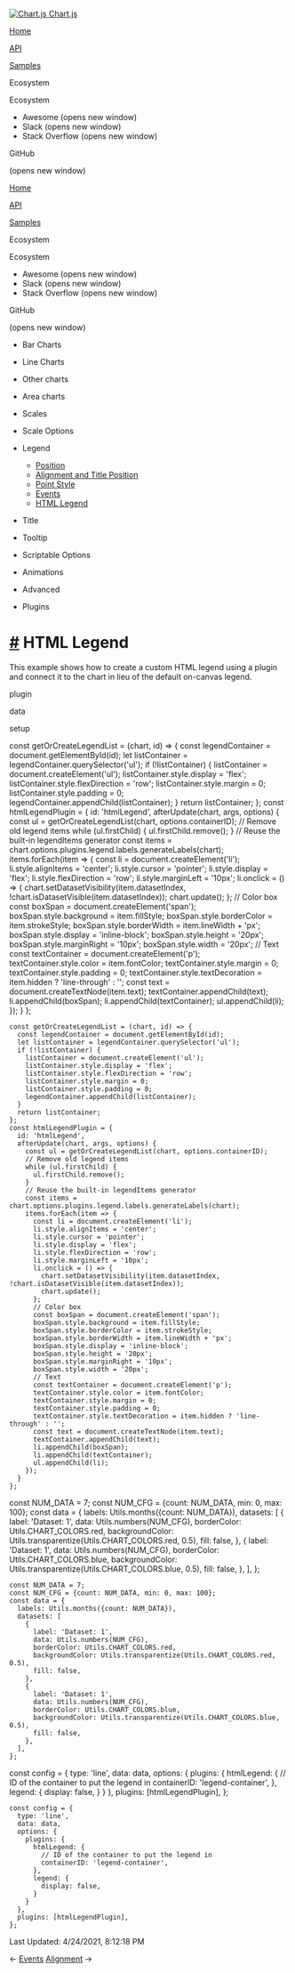 <a href="/docs/3.2.0/" class="home-link router-link-active"><img src="/docs/3.2.0/favicon.ico" alt="Chart.js" class="logo" /> <span class="site-name can-hide">Chart.js</span></a>

<a href="/docs/3.2.0/" class="nav-link">Home</a>

<a href="/docs/3.2.0/api/" class="nav-link">API</a>

<a href="/docs/3.2.0/samples/" class="nav-link router-link-active">Samples</a>

<span class="title">Ecosystem</span> <span class="arrow down"></span>

<span class="title">Ecosystem</span> <span class="arrow right"></span>

-   Awesome
    <span class="sr-only">(opens new window)</span>
-   Slack
    <span class="sr-only">(opens new window)</span>
-   Stack Overflow
    <span class="sr-only">(opens new window)</span>

GitHub

<span class="sr-only">(opens new window)</span>

<a href="/docs/3.2.0/" class="nav-link">Home</a>

<a href="/docs/3.2.0/api/" class="nav-link">API</a>

<a href="/docs/3.2.0/samples/" class="nav-link router-link-active">Samples</a>

<span class="title">Ecosystem</span> <span class="arrow down"></span>

<span class="title">Ecosystem</span> <span class="arrow right"></span>

-   Awesome
    <span class="sr-only">(opens new window)</span>
-   Slack
    <span class="sr-only">(opens new window)</span>
-   Stack Overflow
    <span class="sr-only">(opens new window)</span>

GitHub

<span class="sr-only">(opens new window)</span>

-   Bar Charts <span class="arrow right"></span>

-   Line Charts <span class="arrow right"></span>

-   Other charts <span class="arrow right"></span>

-   Area charts <span class="arrow right"></span>

-   Scales <span class="arrow right"></span>

-   Scale Options <span class="arrow right"></span>

-   Legend <span class="arrow down"></span>

    -   <a href="/docs/3.2.0/samples/legend/position.html" class="sidebar-link">Position</a>
    -   <a href="/docs/3.2.0/samples/legend/title.html" class="sidebar-link">Alignment and Title Position</a>
    -   <a href="/docs/3.2.0/samples/legend/point-style.html" class="sidebar-link">Point Style</a>
    -   <a href="/docs/3.2.0/samples/legend/events.html" class="sidebar-link">Events</a>
    -   <a href="/docs/3.2.0/samples/legend/html.html" class="active sidebar-link">HTML Legend</a>

-   Title <span class="arrow right"></span>

-   Tooltip <span class="arrow right"></span>

-   Scriptable Options <span class="arrow right"></span>

-   Animations <span class="arrow right"></span>

-   Advanced <span class="arrow right"></span>

-   Plugins <span class="arrow right"></span>

<a href="#html-legend" class="header-anchor">#</a> HTML Legend
==============================================================

This example shows how to create a custom HTML legend using a plugin and connect it to the chart in lieu of the default on-canvas legend.

plugin

data

setup

<a href="https://github.com/chartjs/Chart.js/blob/master/docs/samples/legend/html.md" class="code-editor-tool fab fa-github fa-lg" title="View on GitHub"></a>

const getOrCreateLegendList = (chart, id) =&gt; { const legendContainer = document.getElementById(id); let listContainer = legendContainer.querySelector('ul'); if (!listContainer) { listContainer = document.createElement('ul'); listContainer.style.display = 'flex'; listContainer.style.flexDirection = 'row'; listContainer.style.margin = 0; listContainer.style.padding = 0; legendContainer.appendChild(listContainer); } return listContainer; }; const htmlLegendPlugin = { id: 'htmlLegend', afterUpdate(chart, args, options) { const ul = getOrCreateLegendList(chart, options.containerID); // Remove old legend items while (ul.firstChild) { ul.firstChild.remove(); } // Reuse the built-in legendItems generator const items = chart.options.plugins.legend.labels.generateLabels(chart); items.forEach(item =&gt; { const li = document.createElement('li'); li.style.alignItems = 'center'; li.style.cursor = 'pointer'; li.style.display = 'flex'; li.style.flexDirection = 'row'; li.style.marginLeft = '10px'; li.onclick = () =&gt; { chart.setDatasetVisibility(item.datasetIndex, !chart.isDatasetVisible(item.datasetIndex)); chart.update(); }; // Color box const boxSpan = document.createElement('span'); boxSpan.style.background = item.fillStyle; boxSpan.style.borderColor = item.strokeStyle; boxSpan.style.borderWidth = item.lineWidth + 'px'; boxSpan.style.display = 'inline-block'; boxSpan.style.height = '20px'; boxSpan.style.marginRight = '10px'; boxSpan.style.width = '20px'; // Text const textContainer = document.createElement('p'); textContainer.style.color = item.fontColor; textContainer.style.margin = 0; textContainer.style.padding = 0; textContainer.style.textDecoration = item.hidden ? 'line-through' : ''; const text = document.createTextNode(item.text); textContainer.appendChild(text); li.appendChild(boxSpan); li.appendChild(textContainer); ul.appendChild(li); }); } };

    const getOrCreateLegendList = (chart, id) => {
      const legendContainer = document.getElementById(id);
      let listContainer = legendContainer.querySelector('ul');
      if (!listContainer) {
        listContainer = document.createElement('ul');
        listContainer.style.display = 'flex';
        listContainer.style.flexDirection = 'row';
        listContainer.style.margin = 0;
        listContainer.style.padding = 0;
        legendContainer.appendChild(listContainer);
      }
      return listContainer;
    };
    const htmlLegendPlugin = {
      id: 'htmlLegend',
      afterUpdate(chart, args, options) {
        const ul = getOrCreateLegendList(chart, options.containerID);
        // Remove old legend items
        while (ul.firstChild) {
          ul.firstChild.remove();
        }
        // Reuse the built-in legendItems generator
        const items = chart.options.plugins.legend.labels.generateLabels(chart);
        items.forEach(item => {
          const li = document.createElement('li');
          li.style.alignItems = 'center';
          li.style.cursor = 'pointer';
          li.style.display = 'flex';
          li.style.flexDirection = 'row';
          li.style.marginLeft = '10px';
          li.onclick = () => {
            chart.setDatasetVisibility(item.datasetIndex, !chart.isDatasetVisible(item.datasetIndex));
            chart.update();
          };
          // Color box
          const boxSpan = document.createElement('span');
          boxSpan.style.background = item.fillStyle;
          boxSpan.style.borderColor = item.strokeStyle;
          boxSpan.style.borderWidth = item.lineWidth + 'px';
          boxSpan.style.display = 'inline-block';
          boxSpan.style.height = '20px';
          boxSpan.style.marginRight = '10px';
          boxSpan.style.width = '20px';
          // Text
          const textContainer = document.createElement('p');
          textContainer.style.color = item.fontColor;
          textContainer.style.margin = 0;
          textContainer.style.padding = 0;
          textContainer.style.textDecoration = item.hidden ? 'line-through' : '';
          const text = document.createTextNode(item.text);
          textContainer.appendChild(text);
          li.appendChild(boxSpan);
          li.appendChild(textContainer);
          ul.appendChild(li);
        });
      }
    };

const NUM\_DATA = 7; const NUM\_CFG = {count: NUM\_DATA, min: 0, max: 100}; const data = { labels: Utils.months({count: NUM\_DATA}), datasets: \[ { label: 'Dataset: 1', data: Utils.numbers(NUM\_CFG), borderColor: Utils.CHART\_COLORS.red, backgroundColor: Utils.transparentize(Utils.CHART\_COLORS.red, 0.5), fill: false, }, { label: 'Dataset: 1', data: Utils.numbers(NUM\_CFG), borderColor: Utils.CHART\_COLORS.blue, backgroundColor: Utils.transparentize(Utils.CHART\_COLORS.blue, 0.5), fill: false, }, \], };

    const NUM_DATA = 7;
    const NUM_CFG = {count: NUM_DATA, min: 0, max: 100};
    const data = {
      labels: Utils.months({count: NUM_DATA}),
      datasets: [
        {
          label: 'Dataset: 1',
          data: Utils.numbers(NUM_CFG),
          borderColor: Utils.CHART_COLORS.red,
          backgroundColor: Utils.transparentize(Utils.CHART_COLORS.red, 0.5),
          fill: false,
        },
        {
          label: 'Dataset: 1',
          data: Utils.numbers(NUM_CFG),
          borderColor: Utils.CHART_COLORS.blue,
          backgroundColor: Utils.transparentize(Utils.CHART_COLORS.blue, 0.5),
          fill: false,
        },
      ],
    };

const config = { type: 'line', data: data, options: { plugins: { htmlLegend: { // ID of the container to put the legend in containerID: 'legend-container', }, legend: { display: false, } } }, plugins: \[htmlLegendPlugin\], };

    const config = {
      type: 'line',
      data: data,
      options: {
        plugins: {
          htmlLegend: {
            // ID of the container to put the legend in
            containerID: 'legend-container',
          },
          legend: {
            display: false,
          }
        }
      },
      plugins: [htmlLegendPlugin],
    };

<span class="prefix">Last Updated:</span> <span class="time">4/24/2021, 8:12:18 PM</span>

<span class="prev"> ← <a href="/docs/3.2.0/samples/legend/events.html" class="prev">Events</a> </span> <span class="next"> [Alignment](/docs/3.2.0/samples/title/alignment.html) → </span>
